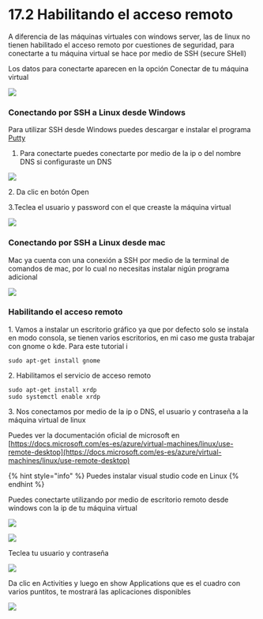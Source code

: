 # 17.2 Habilitando el acceso remoto

A diferencia de las máquinas virtuales con windows server, las de linux no tienen habilitado el acceso remoto por cuestiones de seguridad, para conectarte a tu máquina virtual se hace por medio de SSH (secure SHell)&#x20;

Los datos para conectarte aparecen en la opción Conectar de tu máquina virtual

![](<../.gitbook/assets/image (94).png>)

### Conectando por SSH a Linux desde Windows

Para utilizar SSH desde Windows puedes descargar e instalar el programa [Putty](https://www.putty.org)

1. Para conectarte puedes conectarte por medio de la ip o del nombre DNS si configuraste un DNS

![](<../.gitbook/assets/image (95).png>)

2\. Da clic en botón Open

3.Teclea el usuario y password con el que creaste la máquina virtual

![](<../.gitbook/assets/image (96).png>)

### Conectando por SSH a Linux desde mac

Mac ya cuenta con una conexión a SSH por medio de la terminal de comandos de mac, por lo cual no necesitas instalar nigún programa adicional

![](<../.gitbook/assets/image (97).png>)

### Habilitando el acceso remoto

1\. Vamos a instalar un escritorio gráfico ya que por defecto solo se instala en modo consola, se tienen varios escritorios, en mi caso me gusta trabajar con  gnome o kde. Para este tutorial i

```
sudo apt-get install gnome
```

2\. Habilitamos el servicio de acceso remoto

```
sudo apt-get install xrdp
sudo systemctl enable xrdp
```

3\. Nos conectamos por medio de la ip o DNS, el usuario y contraseña a la máquina virtual de linux

Puedes ver la documentación oficial de microsoft en [https://docs.microsoft.com/es-es/azure/virtual-machines/linux/use-remote-desktop](https://docs.microsoft.com/es-es/azure/virtual-machines/linux/use-remote-desktop)

{% hint style="info" %}
Puedes instalar visual studio code en Linux
{% endhint %}

Puedes conectarte utilizando por medio de escritorio remoto desde windows con la ip de tu máquina virtual

![](<../.gitbook/assets/image (108).png>)

![](<../.gitbook/assets/image (107).png>)

Teclea tu usuario y contraseña

![](<../.gitbook/assets/image (109).png>)

Da clic en Activities y luego en show Applications que es el cuadro con varios puntitos,  te mostrará las aplicaciones disponibles

![](<../.gitbook/assets/image (110).png>)
